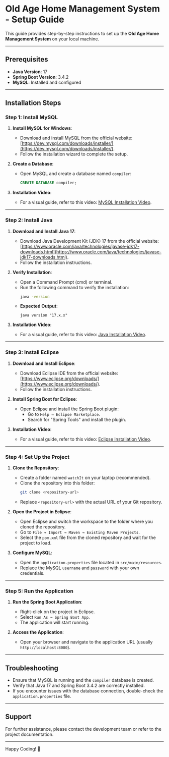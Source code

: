 # Old Age Home Management System - Setup Guide

This guide provides step-by-step instructions to set up the **Old Age Home Management System** on your local machine.

---

## Prerequisites

- **Java Version**: 17
- **Spring Boot Version**: 3.4.2
- **MySQL**: Installed and configured

---

## Installation Steps

### Step 1: Install MySQL
1. **Install MySQL for Windows**:
   - Download and install MySQL from the official website: [https://dev.mysql.com/downloads/installer/](https://dev.mysql.com/downloads/installer/).
   - Follow the installation wizard to complete the setup.

2. **Create a Database**:
   - Open MySQL and create a database named `compiler`:
     ```sql
     CREATE DATABASE compiler;
     ```

3. **Installation Video**:
   - For a visual guide, refer to this video: [MySQL Installation Video](#).

---

### Step 2: Install Java
1. **Download and Install Java 17**:
   - Download Java Development Kit (JDK) 17 from the official website: [https://www.oracle.com/java/technologies/javase-jdk17-downloads.html](https://www.oracle.com/java/technologies/javase-jdk17-downloads.html).
   - Follow the installation instructions.

2. **Verify Installation**:
   - Open a Command Prompt (cmd) or terminal.
   - Run the following command to verify the installation:
     ```bash
     java -version
     ```
   - **Expected Output**:
     ```
     java version "17.x.x"
     ```

3. **Installation Video**:
   - For a visual guide, refer to this video: [Java Installation Video](#).

---

### Step 3: Install Eclipse
1. **Download and Install Eclipse**:
   - Download Eclipse IDE from the official website: [https://www.eclipse.org/downloads/](https://www.eclipse.org/downloads/).
   - Follow the installation instructions.

2. **Install Spring Boot for Eclipse**:
   - Open Eclipse and install the Spring Boot plugin:
     - Go to `Help → Eclipse Marketplace`.
     - Search for "Spring Tools" and install the plugin.

3. **Installation Video**:
   - For a visual guide, refer to this video: [Eclipse Installation Video](#).

---

### Step 4: Set Up the Project
1. **Clone the Repository**:
   - Create a folder named `watchIt` on your laptop (recommended).
   - Clone the repository into this folder:
     ```bash
     git clone <repository-url>
     ```
   - Replace `<repository-url>` with the actual URL of your Git repository.

2. **Open the Project in Eclipse**:
   - Open Eclipse and switch the workspace to the folder where you cloned the repository.
   - Go to `File → Import → Maven → Existing Maven Projects`.
   - Select the `pom.xml` file from the cloned repository and wait for the project to load.

3. **Configure MySQL**:
   - Open the `application.properties` file located in `src/main/resources`.
   - Replace the MySQL `username` and `password` with your own credentials.

---

### Step 5: Run the Application
1. **Run the Spring Boot Application**:
   - Right-click on the project in Eclipse.
   - Select `Run As → Spring Boot App`.
   - The application will start running.

2. **Access the Application**:
   - Open your browser and navigate to the application URL (usually `http://localhost:8080`).

---

## Troubleshooting

- Ensure that MySQL is running and the `compiler` database is created.
- Verify that Java 17 and Spring Boot 3.4.2 are correctly installed.
- If you encounter issues with the database connection, double-check the `application.properties` file.

---

## Support

For further assistance, please contact the development team or refer to the project documentation.

---

Happy Coding! 🚀